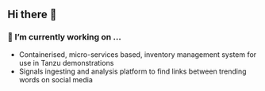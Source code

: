 ## Hi there 👋

### 🔭 I’m currently working on ...

* Containerised, micro-services based, inventory management system for use in Tanzu demonstrations
* Signals ingesting and analysis platform to find links between trending words on social media

<!--
**vmw-pso/vmw-pso** is a ✨ _special_ ✨ repository because its `README.md` (this file) appears on your GitHub profile.

Here are some ideas to get you started:

- 🔭 I’m currently working on ...
- 🌱 I’m currently learning ...
- 👯 I’m looking to collaborate on ...
- 🤔 I’m looking for help with ...
- 💬 Ask me about ...
- 📫 How to reach me: ...
- 😄 Pronouns: ...
- ⚡ Fun fact: ...
-->
